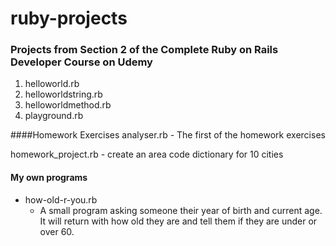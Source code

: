 # ruby-projects

### Projects from Section 2 of the Complete Ruby on Rails Developer Course on Udemy

1. helloworld.rb
2. helloworldstring.rb
3. helloworldmethod.rb
4. playground.rb

####Homework Exercises
analyser.rb - The first of the homework exercises

homework_project.rb - create an area code dictionary for 10 cities

#### My own programs

- how-old-r-you.rb
  - A small program asking someone their year of birth and current age. It will return with how old they are and tell them if they are under or over 60.
